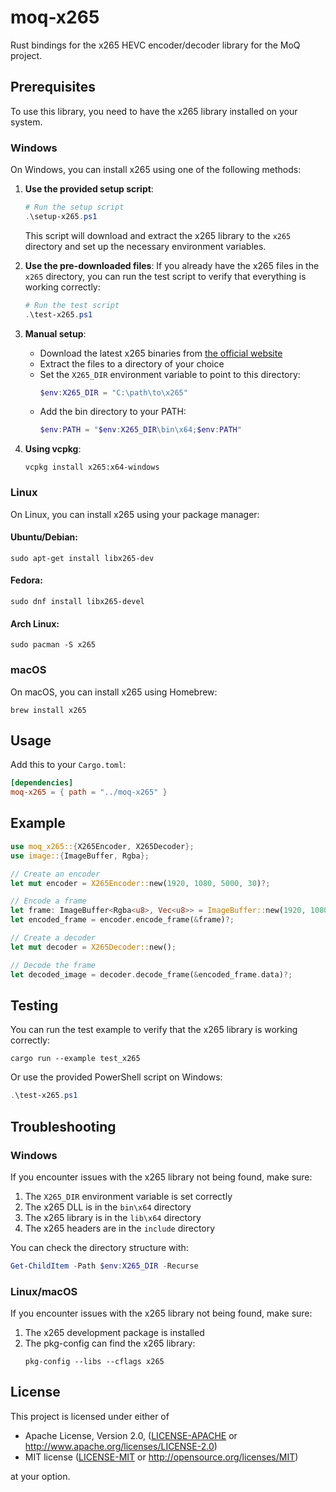 # moq-x265

Rust bindings for the x265 HEVC encoder/decoder library for the MoQ project.

## Prerequisites

To use this library, you need to have the x265 library installed on your system.

### Windows

On Windows, you can install x265 using one of the following methods:

1. **Use the provided setup script**:
   ```powershell
   # Run the setup script
   .\setup-x265.ps1
   ```
   
   This script will download and extract the x265 library to the `x265` directory and set up the necessary environment variables.

2. **Use the pre-downloaded files**:
   If you already have the x265 files in the `x265` directory, you can run the test script to verify that everything is working correctly:
   ```powershell
   # Run the test script
   .\test-x265.ps1
   ```

3. **Manual setup**:
   - Download the latest x265 binaries from [the official website](https://www.videolan.org/developers/x265.html)
   - Extract the files to a directory of your choice
   - Set the `X265_DIR` environment variable to point to this directory:
     ```powershell
     $env:X265_DIR = "C:\path\to\x265"
     ```
   - Add the bin directory to your PATH:
     ```powershell
     $env:PATH = "$env:X265_DIR\bin\x64;$env:PATH"
     ```

4. **Using vcpkg**:
   ```
   vcpkg install x265:x64-windows
   ```

### Linux

On Linux, you can install x265 using your package manager:

#### Ubuntu/Debian:
```
sudo apt-get install libx265-dev
```

#### Fedora:
```
sudo dnf install libx265-devel
```

#### Arch Linux:
```
sudo pacman -S x265
```

### macOS

On macOS, you can install x265 using Homebrew:
```
brew install x265
```

## Usage

Add this to your `Cargo.toml`:

```toml
[dependencies]
moq-x265 = { path = "../moq-x265" }
```

## Example

```rust
use moq_x265::{X265Encoder, X265Decoder};
use image::{ImageBuffer, Rgba};

// Create an encoder
let mut encoder = X265Encoder::new(1920, 1080, 5000, 30)?;

// Encode a frame
let frame: ImageBuffer<Rgba<u8>, Vec<u8>> = ImageBuffer::new(1920, 1080);
let encoded_frame = encoder.encode_frame(&frame)?;

// Create a decoder
let mut decoder = X265Decoder::new();

// Decode the frame
let decoded_image = decoder.decode_frame(&encoded_frame.data)?;
```

## Testing

You can run the test example to verify that the x265 library is working correctly:

```
cargo run --example test_x265
```

Or use the provided PowerShell script on Windows:

```powershell
.\test-x265.ps1
```

## Troubleshooting

### Windows

If you encounter issues with the x265 library not being found, make sure:

1. The `X265_DIR` environment variable is set correctly
2. The x265 DLL is in the `bin\x64` directory
3. The x265 library is in the `lib\x64` directory
4. The x265 headers are in the `include` directory

You can check the directory structure with:

```powershell
Get-ChildItem -Path $env:X265_DIR -Recurse
```

### Linux/macOS

If you encounter issues with the x265 library not being found, make sure:

1. The x265 development package is installed
2. The pkg-config can find the x265 library:
   ```
   pkg-config --libs --cflags x265
   ```

## License

This project is licensed under either of

 * Apache License, Version 2.0, ([LICENSE-APACHE](LICENSE-APACHE) or http://www.apache.org/licenses/LICENSE-2.0)
 * MIT license ([LICENSE-MIT](LICENSE-MIT) or http://opensource.org/licenses/MIT)

at your option. 